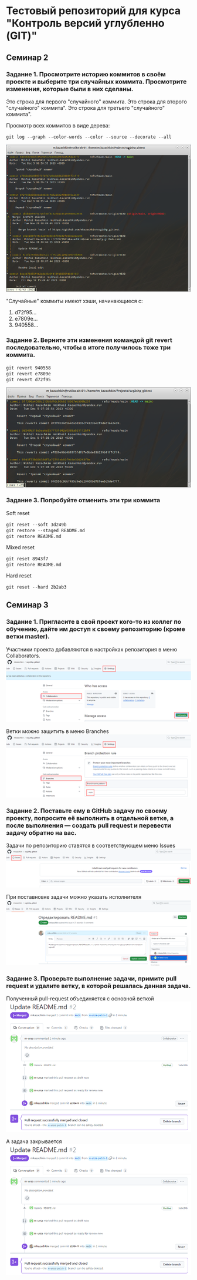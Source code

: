 # Тестовый репозиторий для курса "Контроль версий углубленно (GIT)"

## Семинар 2
### Задание 1. Просмотрите историю коммитов в своём проекте и выберите три случайных коммита. Просмотрите изменения, которые были в них сделаны.

Это строка для первого "случайного" коммита.
Это строка для второго "случайного" коммита".
Это строка для третьего "случайного" коммита".

Просмотр всех коммитов в виде дерева:
    
    git log --graph --color-words --color --source --decorate --all

![Результат выполнения команды просмотра всех коммитов](/git_pics/pic01.png "Результат выполнения команды просмотра всех коммитов")

"Случайные" коммиты имеют хэши, начинающиеся с:
1. d72f95...
2. e7809e...
3. 940558...

### Задание 2. Верните эти изменения командой git revert последовательно, чтобы в итоге получилось тоже три коммита.

    git revert 940558
    git revert e7809e
    git revert d72f95

![Результат выполнения команд revert](/git_pics/pic02.png "Результат выполнения команд revert")


### Задание 3. Попробуйте отменить эти три коммита

Soft reset

    git reset --soft 3d249b
    git restore --staged README.md
    git restore README.md

Mixed reset

    git reset 8943f7
    git restore README.md

Hard reset

    git reset --hard 2b2ab3

## Семинар 3
### Задание 1. Пригласите в свой проект кого-то из коллег по обучению, дайте им доступ к своему репозиторию (кроме ветки master).

Участники проекта добавляются в настройках репозитория в меню Collaborators.
![Добавление участника в репозиторий](/git_pics/pic03.png "Добавление участника в репозиторий")

Ветки можно защитить в меню Branches
![Защита веток репозитория](/git_pics/pic04.png "Защита веток репозитория")

### Задание 2. Поставьте ему в GitHub задачу по своему проекту, попросите её выполнить в отдельной ветке, а после выполнения — создать pull request и перевести задачу обратно на вас.
Задачи по репозиторию ставятся в соответствующем меню Issues
![Постановка задачи](/git_pics/pic05.png "Постановка задачи")

При поставновке задачи можно указать исполнителя
![Указание исполнителя](/git_pics/pic06.png "Указание исполнителя")

### Задание 3. Проверьте выполнение задачи, примите pull request и удалите ветку, в которой решалась данная задача.

Полученный pull-request объединяется с основной веткой
![pull-request](/git_pics/pic07.png "pull-request")

А задача закрывается
![Закрытие задачи](/git_pics/pic07.png "Закрытие задачи")